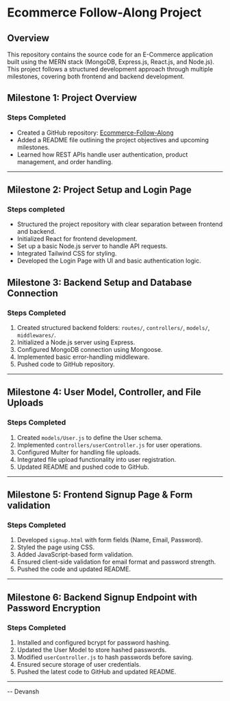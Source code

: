 # Ecommerce Follow-Along Project

## Overview
This repository contains the source code for an E-Commerce application built using the MERN stack (MongoDB, Express.js, React.js, and Node.js). This project follows a structured development approach through multiple milestones, covering both frontend and backend development.

## Milestone 1: Project Overview
### Steps Completed
- Created a GitHub repository: [Ecommerce-Follow-Along](https://github.com/billasur/Ecommerce-Follow-Along)
- Added a README file outlining the project objectives and upcoming milestones.
- Learned how REST APIs handle user authentication, product management, and order handling.
--- 

## Milestone 2: Project Setup and Login Page
### Steps completed
- Structured the project repository with clear separation between frontend and backend.
- Initialized React for frontend development.
- Set up a basic Node.js server to handle API requests.
- Integrated Tailwind CSS for styling.
- Developed the Login Page with UI and basic authentication logic.

## Milestone 3: Backend Setup and Database Connection
### Steps Completed
1. Created structured backend folders: `routes/`, `controllers/`, `models/`, `middlewares/`.
2. Initialized a Node.js server using Express.
3. Configured MongoDB connection using Mongoose.
4. Implemented basic error-handling middleware.
5. Pushed code to GitHub repository.

---

## Milestone 4: User Model, Controller, and File Uploads
### Steps Completed
1. Created `models/User.js` to define the User schema.
2. Implemented `controllers/userController.js` for user operations.
3. Configured Multer for handling file uploads.
4. Integrated file upload functionality into user registration.
5. Updated README and pushed code to GitHub.

---

## Milestone 5: Frontend Signup Page & Form validation
### Steps Completed
1. Developed `signup.html` with form fields (Name, Email, Password).
2. Styled the page using CSS.
3. Added JavaScript-based form validation.
4. Ensured client-side validation for email format and password strength.
5. Pushed the code and updated README.

---

## Milestone 6: Backend Signup Endpoint with Password Encryption
### Steps Completed
1. Installed and configured bcrypt for password hashing.
2. Updated the User Model to store hashed passwords.
3. Modified `userController.js` to hash passwords before saving.
4. Ensured secure storage of user credentials.
5. Pushed the latest code to GitHub and updated README.
---
--
Devansh